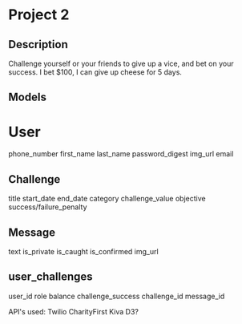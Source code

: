 # Project 2

## Description
Challenge yourself or your friends to give up a vice, and bet on your success. I bet $100, I can give up cheese for 5 days.

## Models

# User
phone_number
first_name
last_name
password_digest
img_url
email

## Challenge
title
start_date
end_date
category
challenge_value
objective
success/failure_penalty


## Message
text
is_private
is_caught
is_confirmed
img_url

## user_challenges
user_id
role
balance
challenge_success
challenge_id
message_id

API's used:
Twilio
CharityFirst
Kiva
D3?



